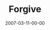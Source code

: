 ---
layout: message
category: message
series: "Kingdom"
title: "Forgive"
date: 2007-03-11-00-00
message_id: 28
audio: "http://s3.amazonaws.com/crossroads-media/messages/audio/Kingdom_04_Forgive_03-11-07_Wells.mp3"
audio-duration: "36:52"
explicit: false
---